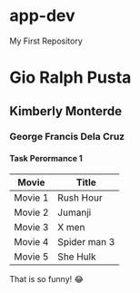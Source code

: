 # app-dev
My First Repository
# Gio Ralph Pusta
## Kimberly Monterde
### George Francis Dela Cruz
#### Task Perormance 1

| Movie | Title |
| ----------- | ----------- |
| Movie 1 | Rush Hour |
| Movie 2 | Jumanji |
| Movie 3 | X men |
| Movie 4 | Spider man 3|
| Movie 5 | She Hulk |

That is so funny! :joy:
